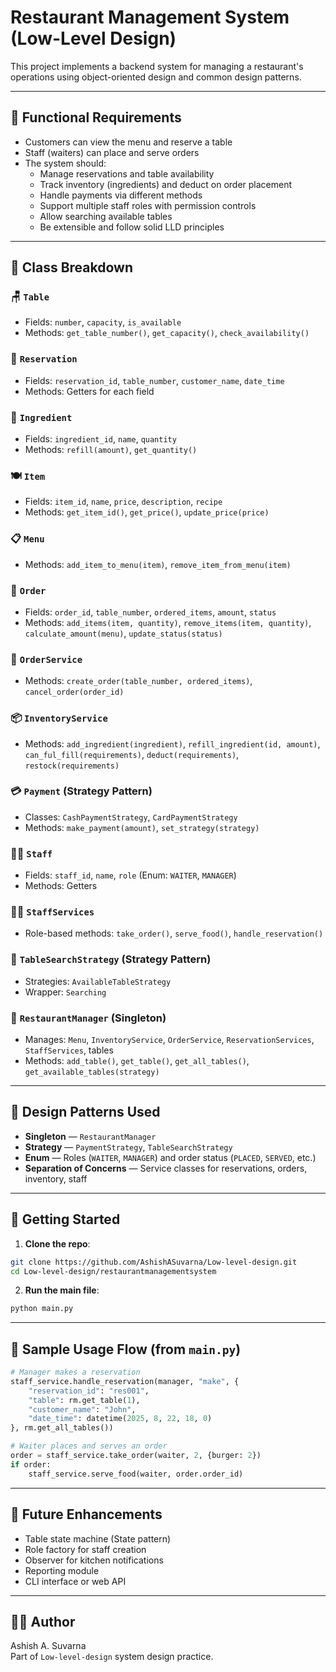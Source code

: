 
# Restaurant Management System (Low-Level Design)

This project implements a backend system for managing a restaurant's operations using object-oriented design and common design patterns.

---

## 💼 Functional Requirements

- Customers can view the menu and reserve a table
- Staff (waiters) can place and serve orders
- The system should:
  - Manage reservations and table availability
  - Track inventory (ingredients) and deduct on order placement
  - Handle payments via different methods
  - Support multiple staff roles with permission controls
  - Allow searching available tables
  - Be extensible and follow solid LLD principles

---

## 🧱 Class Breakdown

### 🪑 `Table`
- Fields: `number`, `capacity`, `is_available`
- Methods: `get_table_number()`, `get_capacity()`, `check_availability()`

### 📅 `Reservation`
- Fields: `reservation_id`, `table_number`, `customer_name`, `date_time`
- Methods: Getters for each field

### 🧂 `Ingredient`
- Fields: `ingredient_id`, `name`, `quantity`
- Methods: `refill(amount)`, `get_quantity()`

### 🍽️ `Item`
- Fields: `item_id`, `name`, `price`, `description`, `recipe`
- Methods: `get_item_id()`, `get_price()`, `update_price(price)`

### 📋 `Menu`
- Methods: `add_item_to_menu(item)`, `remove_item_from_menu(item)`

### 🛒 `Order`
- Fields: `order_id`, `table_number`, `ordered_items`, `amount`, `status`
- Methods: `add_items(item, quantity)`, `remove_items(item, quantity)`, `calculate_amount(menu)`, `update_status(status)`

### 🧾 `OrderService`
- Methods: `create_order(table_number, ordered_items)`, `cancel_order(order_id)`

### 📦 `InventoryService`
- Methods: `add_ingredient(ingredient)`, `refill_ingredient(id, amount)`, `can_ful_fill(requirements)`, `deduct(requirements)`, `restock(requirements)`

### 💳 `Payment` (Strategy Pattern)
- Classes: `CashPaymentStrategy`, `CardPaymentStrategy`
- Methods: `make_payment(amount)`, `set_strategy(strategy)`

### 🧑‍🍳 `Staff`
- Fields: `staff_id`, `name`, `role` (Enum: `WAITER`, `MANAGER`)
- Methods: Getters

### 👨‍✈️ `StaffServices`
- Role-based methods: `take_order()`, `serve_food()`, `handle_reservation()`

### 🧭 `TableSearchStrategy` (Strategy Pattern)
- Strategies: `AvailableTableStrategy`
- Wrapper: `Searching`

### 🧠 `RestaurantManager` (Singleton)
- Manages: `Menu`, `InventoryService`, `OrderService`, `ReservationServices`, `StaffServices`, tables
- Methods: `add_table()`, `get_table()`, `get_all_tables()`, `get_available_tables(strategy)`

---

## 🧰 Design Patterns Used

- **Singleton** — `RestaurantManager`
- **Strategy** — `PaymentStrategy`, `TableSearchStrategy`
- **Enum** — Roles (`WAITER`, `MANAGER`) and order status (`PLACED`, `SERVED`, etc.)
- **Separation of Concerns** — Service classes for reservations, orders, inventory, staff

---

## 🚀 Getting Started

1. **Clone the repo**:
```bash
git clone https://github.com/AshishASuvarna/Low-level-design.git
cd Low-level-design/restaurantmanagementsystem
```

2. **Run the main file**:
```bash
python main.py
```

---

## 🧪 Sample Usage Flow (from `main.py`)

```python
# Manager makes a reservation
staff_service.handle_reservation(manager, "make", {
    "reservation_id": "res001",
    "table": rm.get_table(1),
    "customer_name": "John",
    "date_time": datetime(2025, 8, 22, 18, 0)
}, rm.get_all_tables())

# Waiter places and serves an order
order = staff_service.take_order(waiter, 2, {burger: 2})
if order:
    staff_service.serve_food(waiter, order.order_id)
```

---

## 📌 Future Enhancements

- Table state machine (State pattern)
- Role factory for staff creation
- Observer for kitchen notifications
- Reporting module
- CLI interface or web API

---

## 👨‍💻 Author

Ashish A. Suvarna  
Part of `Low-level-design` system design practice.
